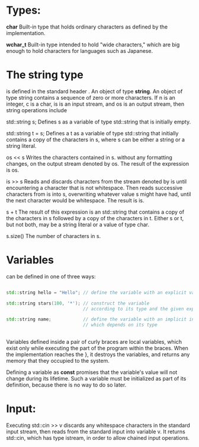 # Types:

**char** Built-in type that holds ordinary characters as defined by the implementation.

**wchar_t** Built-in type intended to hold "wide characters," which are big enough to hold characters for languages such as Japanese.


# The string type
is defined in the standard header <string>. An object of type **string**. An object of type  string contains a sequence of zero or more characters. If n is an integer, c is a char, is is an input stream, and os is an output stream, then string operations include

std::string s; Defines s as a variable of type std::string that is initially empty.

std::string t = s; Defines a t as a variable of type std::string that initially contains a copy of the characters in s, where s can be either a string or a string literal.

os << s Writes the characters contained in s. without any formatting changes, on the output stream denoted by os. The result of the expression is os.

is >> s Reads and discards characters from the stream denoted by is until encountering a character that is not whitespace. Then reads successive characters from is into s, overwriting whatever value s might have had, until the next character would be whitespace. The result is is.

s + t The result of this expression is an std::string that contains a copy of the characters in s followed by a copy of the characters in t. Either s or t, but not both, may be a string literal or a value of type char.

s.size() The number of characters in s. 

# Variables
can be defined in one of three ways:

```c++

std::string hello = "Hello"; // define the variable with an explicit value

std::string stars(100, '*'); // construct the variable
                             // according to its type and the given expressions

std::string name;            // define the variable with an implicit initialization
                             // which depends on its type
			     
```
Variables defined inside a pair of curly braces are local variables, which exist only while executing the part of the program within the braces. When the implementation reaches the }, it destroys the variables, and returns any memory that they occupied to the system.

Defining a variable as **const** promises that the variable's value will not change during its lifetime. Such a variable must be initialized as part of its definition, because there is no way to do so later.

# Input:
Executing std::cin >> v discards any whitespace characters in the standard input stream, then reads from the standard input into variable v. It returns std::cin, which has type istream, in order to allow chained input operations.



